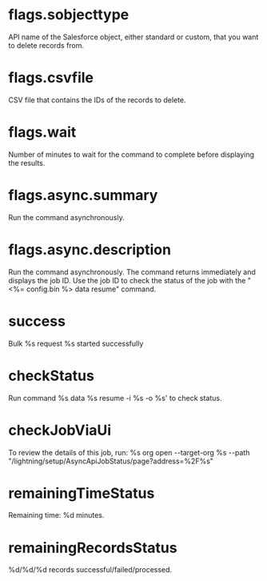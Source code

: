# flags.sobjecttype

API name of the Salesforce object, either standard or custom, that you want to delete records from.

# flags.csvfile

CSV file that contains the IDs of the records to delete.

# flags.wait

Number of minutes to wait for the command to complete before displaying the results.

# flags.async.summary

Run the command asynchronously.

# flags.async.description

Run the command asynchronously. The command returns immediately and displays the job ID. Use the job ID to check the status of the job with the "<%= config.bin %> data resume" command.

# success

Bulk %s request %s started successfully

# checkStatus

Run command %s data %s resume -i %s -o %s' to check status.

# checkJobViaUi

To review the details of this job, run:
%s org open --target-org %s --path "/lightning/setup/AsyncApiJobStatus/page?address=%2F%s"

# remainingTimeStatus

Remaining time: %d minutes.

# remainingRecordsStatus

%d/%d/%d records successful/failed/processed.
